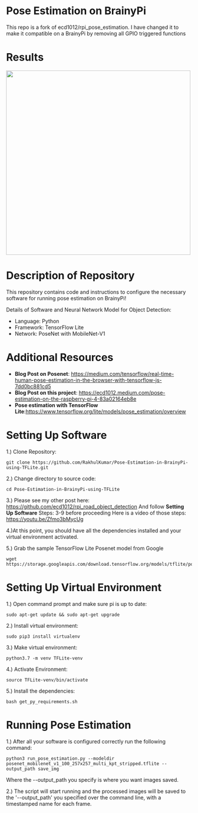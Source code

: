 # **Pose Estimation on BrainyPi**

This repo is a fork of ecd1012/rpi_pose_estimation. I have changed it to make it compatible on a BrainyPi by removing all GPIO triggered functions

Results
=======
<img src="images/pose.gif" width="500" height="500">

Description of Repository
=========================
This repository contains code and instructions to configure the necessary software for running pose estimation on BrainyPi!

Details of Software and Neural Network Model for Object Detection:
* Language: Python
* Framework: TensorFlow Lite
* Network: PoseNet with MobileNet-V1

Additional Resources
===================
* **Blog Post on Posenet**: https://medium.com/tensorflow/real-time-human-pose-estimation-in-the-browser-with-tensorflow-js-7dd0bc881cd5
* **Blog Post on this project**: https://ecd1012.medium.com/pose-estimation-on-the-raspberry-pi-4-83a02164eb8e
* **Pose estimation with TensorFlow Lite**:https://www.tensorflow.org/lite/models/pose_estimation/overview

Setting Up Software
====================
1.) Clone Repository:
```
git clone https://github.com/RakhulKumar/Pose-Estimation-in-BrainyPi-using-TFLite.git
````
2.) Change directory to source code:
```
cd Pose-Estimation-in-BrainyPi-using-TFLite
```
3.) Please see my other post here: https://github.com/ecd1012/rpi_road_object_detection
And follow **Setting Up Software** Steps: 3-9 before proceeding
Here is a video of those steps: https://youtu.be/Zfmo3bMycUg

4.)At this point, you should have all the dependencies installed and your virtual environment activated.

5.) Grab the sample TensorFlow Lite Posenet model from Google
```
wget https://storage.googleapis.com/download.tensorflow.org/models/tflite/posenet_mobilenet_v1_100_257x257_multi_kpt_stripped.tflite
```

Setting Up Virtual Environment
===================
1.) Open command prompt and make sure pi is up to date:
```
sudo apt-get update && sudo apt-get upgrade
```
2.) Install virtual environment: 
```
sudo pip3 install virtualenv
```
3.) Make virtual environment:
```
python3.7 -m venv TFLite-venv
```
4.) Activate Environment:
```
source TFLite-venv/bin/activate
```
5.) Install the dependencies:
```
bash get_py_requirements.sh

```

Running Pose Estimation
=================
1.) After all your software is configured correctly run the following command:
```
python3 run_pose_estimation.py --modeldir posenet_mobilenet_v1_100_257x257_multi_kpt_stripped.tflite --output_path save_img
```
Where the --output_path you specify is where you want images saved.

2.) The script will start running and the processed images will be saved to the '--output_path' you specified over the command line, with a timestamped name for each frame.



